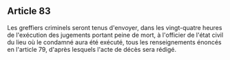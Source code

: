 Article 83
----
Les greffiers criminels seront tenus d'envoyer, dans les vingt-quatre heures de
l'exécution des jugements portant peine de mort, à l'officier de l'état civil du
lieu où le condamné aura été exécuté, tous les renseignements énoncés en
l'article 79, d'après lesquels l'acte de décès sera rédigé.
